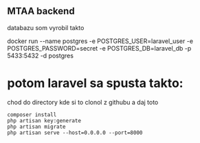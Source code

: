 ## MTAA backend

databazu som vyrobil takto 


docker run --name postgres -e POSTGRES_USER=laravel_user -e POSTGRES_PASSWORD=secret -e POSTGRES_DB=laravel_db -p 5433:5432 -d postgres



# potom laravel sa spusta takto: 


chod do directory kde si to clonol z githubu a daj toto
```
composer install
php artisan key:generate
php artisan migrate
php artisan serve --host=0.0.0.0 --port=8000
```
